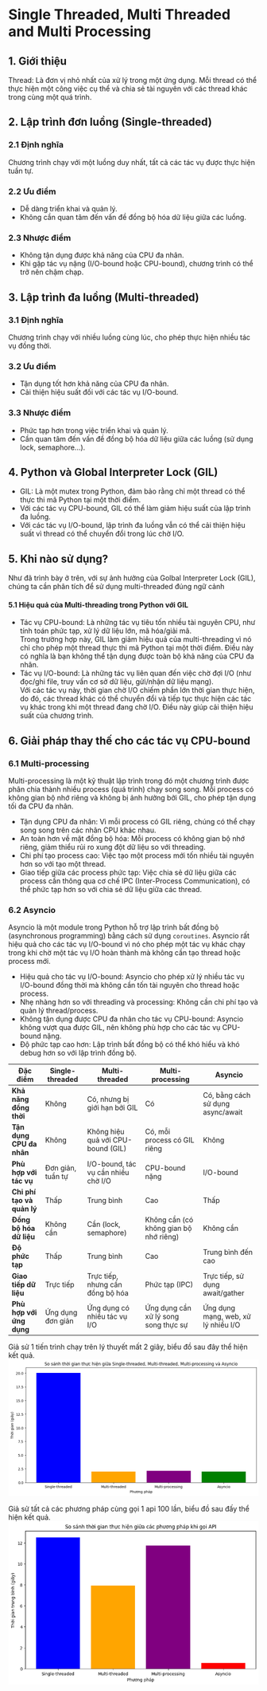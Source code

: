 # Single Threaded, Multi Threaded and Multi Processing

## 1. Giới thiệu
Thread: Là đơn vị nhỏ nhất của xử lý trong một ứng dụng. Mỗi thread có thể thực hiện một công việc cụ thể và chia sẻ tài nguyên với các thread khác trong cùng một quá trình.

## 2. Lập trình đơn luồng (Single-threaded)
### 2.1 Định nghĩa
Chương trình chạy với một luồng duy nhất, tất cả các tác vụ được thực hiện tuần tự.

### 2.2 Ưu điểm
- Dễ dàng triển khai và quản lý.
- Không cần quan tâm đến vấn đề đồng bộ hóa dữ liệu giữa các luồng.

### 2.3 Nhược điểm
- Không tận dụng được khả năng của CPU đa nhân.
- Khi gặp tác vụ nặng (I/O-bound hoặc CPU-bound), chương trình có thể trở nên chậm chạp.

## 3. Lập trình đa luồng (Multi-threaded)
### 3.1 Định nghĩa
Chương trình chạy với nhiều luồng cùng lúc, cho phép thực hiện nhiều tác vụ đồng thời.

### 3.2 Ưu điểm
- Tận dụng tốt hơn khả năng của CPU đa nhân.
- Cải thiện hiệu suất đối với các tác vụ I/O-bound.

### 3.3 Nhược điểm
- Phức tạp hơn trong việc triển khai và quản lý.
- Cần quan tâm đến vấn đề đồng bộ hóa dữ liệu giữa các luồng (sử dụng lock, semaphore...).

## 4. Python và Global Interpreter Lock (GIL)
- GIL: Là một mutex trong Python, đảm bảo rằng chỉ một thread có thể thực thi mã Python tại một thời điểm.
- Với các tác vụ CPU-bound, GIL có thể làm giảm hiệu suất của lập trình đa luồng.
- Với các tác vụ I/O-bound, lập trình đa luồng vẫn có thể cải thiện hiệu suất vì thread có thể chuyển đổi trong lúc chờ I/O.

## 5. Khi nào sử dụng?
Như đã trình bày ở trên, với sự ảnh hưởng của Golbal Interpreter Lock (GIL), chúng ta cần phân tích để sử dụng multi-threaded đúng ngữ cảnh

#### 5.1 Hiệu quả của Multi-threading trong Python với GIL
- Tác vụ CPU-bound: Là những tác vụ tiêu tốn nhiều tài nguyên CPU, như tính toán phức tạp, xử lý dữ liệu lớn, mã hóa/giải mã.  
Trong trường hợp này, GIL làm giảm hiệu quả của multi-threading vì nó chỉ cho phép một thread thực thi mã Python tại một thời điểm. Điều này có nghĩa là bạn không thể tận dụng được toàn bộ khả năng của CPU đa nhân.
- Tác vụ I/O-bound: Là những tác vụ liên quan đến việc chờ đợi I/O (như đọc/ghi file, truy vấn cơ sở dữ liệu, gửi/nhận dữ liệu mạng).  
Với các tác vụ này, thời gian chờ I/O chiếm phần lớn thời gian thực hiện, do đó, các thread khác có thể chuyển đổi và tiếp tục thực hiện các tác vụ khác trong khi một thread đang chờ I/O. Điều này giúp cải thiện hiệu suất của chương trình.

## 6. Giải pháp thay thế cho các tác vụ CPU-bound
### 6.1 Multi-processing
Multi-processing là một kỹ thuật lập trình trong đó một chương trình được phân chia thành nhiều process (quá trình) chạy song song. Mỗi process có không gian bộ nhớ riêng và không bị ảnh hưởng bởi GIL, cho phép tận dụng tối đa CPU đa nhân.

- Tận dụng CPU đa nhân: Vì mỗi process có GIL riêng, chúng có thể chạy song song trên các nhân CPU khác nhau.
- An toàn hơn về mặt đồng bộ hóa: Mỗi process có không gian bộ nhớ riêng, giảm thiểu rủi ro xung đột dữ liệu so với threading.
- Chi phí tạo process cao: Việc tạo một process mới tốn nhiều tài nguyên hơn so với tạo một thread.
- Giao tiếp giữa các process phức tạp: Việc chia sẻ dữ liệu giữa các process cần thông qua cơ chế IPC (Inter-Process Communication), có thể phức tạp hơn so với chia sẻ dữ liệu giữa các thread.

### 6.2 Asyncio
Asyncio là một module trong Python hỗ trợ lập trình bất đồng bộ (asynchronous programming) bằng cách sử dụng `coroutines`. Asyncio rất hiệu quả cho các tác vụ I/O-bound vì nó cho phép một tác vụ khác chạy trong khi chờ một tác vụ I/O hoàn thành mà không cần tạo thread hoặc process mới.

- Hiệu quả cho tác vụ I/O-bound: Asyncio cho phép xử lý nhiều tác vụ I/O-bound đồng thời mà không cần tốn tài nguyên cho thread hoặc process.
- Nhẹ nhàng hơn so với threading và processing: Không cần chi phí tạo và quản lý thread/process.
- Không tận dụng được CPU đa nhân cho tác vụ CPU-bound: Asyncio không vượt qua được GIL, nên không phù hợp cho các tác vụ CPU-bound nặng.
- Độ phức tạp cao hơn: Lập trình bất đồng bộ có thể khó hiểu và khó debug hơn so với lập trình đồng bộ.

| Đặc điểm                | Single-threaded                    | Multi-threaded                       | Multi-processing                     | Asyncio                               |
|-------------------------|------------------------------------|--------------------------------------|--------------------------------------|---------------------------------------|
| **Khả năng đồng thời**  | Không                              | Có, nhưng bị giới hạn bởi GIL        | Có                                   | Có, bằng cách sử dụng async/await     |
| **Tận dụng CPU đa nhân**| Không                              | Không hiệu quả với CPU-bound (GIL)   | Có, mỗi process có GIL riêng         | Không                                 |
| **Phù hợp với tác vụ**  | Đơn giản, tuần tự                  | I/O-bound, tác vụ cần nhiều chờ I/O  | CPU-bound nặng                       | I/O-bound                             |
| **Chi phí tạo và quản lý**| Thấp                              | Trung bình                           | Cao                                  | Thấp                                  |
| **Đồng bộ hóa dữ liệu** | Không cần                           | Cần (lock, semaphore)                | Không cần (có không gian bộ nhớ riêng)| Không cần                             |
| **Độ phức tạp**         | Thấp                               | Trung bình                           | Cao                                  | Trung bình đến cao                    |
| **Giao tiếp dữ liệu**   | Trực tiếp                          | Trực tiếp, nhưng cần đồng bộ hóa     | Phức tạp (IPC)                       | Trực tiếp, sử dụng await/gather       |
| **Phù hợp với ứng dụng**| Ứng dụng đơn giản                  | Ứng dụng có nhiều tác vụ I/O         | Ứng dụng cần xử lý song song thực sự | Ứng dụng mạng, web, xử lý nhiều I/O   |

Giả sử 1 tiến trình chạy trên lý thuyết mất 2 giây, biểu đồ sau đây thể hiện kết quả.  
![thread](https://raw.githubusercontent.com/nananam98/CodeOptGuide/main/data/thread.png)

Giả sử tất cả các phương pháp cùng gọi 1 api 100 lần, biểu đồ sau đấy thể hiện kết quả.  
![thread_api](https://raw.githubusercontent.com/nananam98/CodeOptGuide/main/data/thread_api.png)